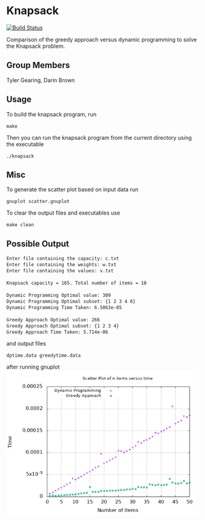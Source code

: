 # Knapsack
[![Build Status](https://travis-ci.com/ezquire/Knapsack.svg?branch=master)](https://travis-ci.com/ezquire/Knapsack)

Comparison of the greedy approach versus dynamic programming to solve the Knapsack problem.

## Group Members
Tyler Gearing, Darin Brown


Usage
-----

To build the knapsack program, run
```
make
```

Then you can run the knapsack program from the current directory using the executable
```
./knapsack
```

Misc
-----

To generate the scatter plot based on input data run
```
gnuplot scatter.gnuplot
```

To clear the output files and executables use
```
make clean
```

Possible Output
-----
```
Enter file containing the capacity: c.txt
Enter file containing the weights: w.txt
Enter file containing the values: v.txt

Knapsack capacity = 165. Total number of items = 10

Dynamic Programming Optimal value: 309
Dynamic Programming Optimal subset: {1 2 3 4 6}
Dynamic Programming Time Taken: 6.5063e-05

Greedy Approach Optimal value: 266
Greedy Approach Optimal subset: {1 2 3 4}
Greedy Approach Time Taken: 5.714e-06
```

and output files
```
dptime.data greedytime.data
```

after running gnuplot
![Scatterplot](/scatter.png)
